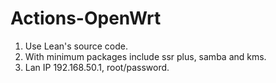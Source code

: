 # Actions-OpenWrt

1. Use Lean's source code.
2. With minimum packages include ssr plus, samba and kms.
3. Lan IP 192.168.50.1, root/password.
